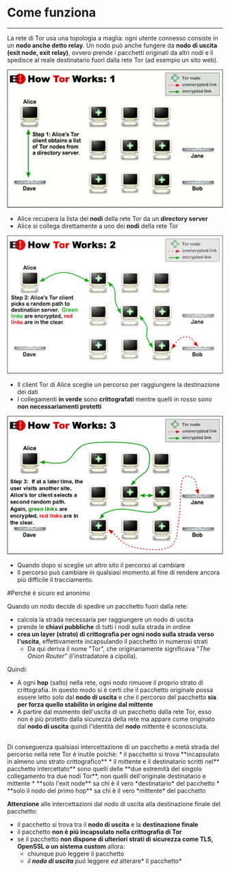 # Come funziona
---
La rete di Tor usa una topologia a maglia: ogni utente connesso consiste in un **nodo anche detto relay**. Un nodo può
anche fungere da **nodo di uscita (exit node, exit relay)**, ovvero prende i pacchetti originati da altri nodi e li spedisce al
reale destinatario fuori dalla rete Tor (ad esempio un sito web).

![](tor1.png)

* Alice recupera la lista dei **nodi** della rete Tor da un **directory server**
* Alice si collega direttamente a uno dei **nodi** della rete Tor


![](tor2.png)

* Il client Tor di Alice sceglie un percorso per raggiungere la destinazione dei dati
* I collegamenti **in verde** sono **crittografati** mentre quelli in rosso sono **non necessariamenti protetti**

![](tor3.png)

* Quando dopo si sceglie un altro sito il percorso al cambiare
* Il percorso può cambiare in qualsiasi momento al fine di rendere ancora più difficile il tracciamento.

#Perché è sicuro ed anonimo

Quando un nodo decide di spedire un pacchetto fuori dalla rete:
* calcola la strada necessaria per raggiungere un nodo di uscita
* prende le **chiavi pubbliche** di tutti i nodi sulla strada in ordine
* **crea un layer (strato) di crittografia per ogni nodo sulla strada verso l'uscita**, effettivamente incapsulando il pacchetto in numerosi strati
  * Da qui deriva il nome "Tor", che originariamente significava "*The Onion Router*" (l'instradatore a cipolla).

Quindi:
* A ogni **hop** (salto) nella rete, ogni nodo rimuove il proprio strato di crittografia. In questo modo si è certi che il pacchetto originale possa essere letto solo dal **nodo di uscita** e che il percorso del pacchetto **sia per forza quello stabilito in origine dal mittente**
* A partire dal momento dell'uscita di un pacchetto dalla rete Tor, esso non è più protetto dalla sicurezza della rete ma appare come originato dal **nodo di uscita** quindi l'identità del **nodo** mittente è sconosciuta.
<br/>
Di conseguenza qualsiasi intercettazione di un pacchetto a metà strada del percorso nella rete Tor è inutile poichè:
* il pacchetto si trova **incapsulato in almeno uno strato crittografico**
* il mittente e il destinatario scritti nel** pacchetto intercettato** sono quelli delle **due estremità del singolo collegamento tra due nodi Tor**, non quelli dell'originale destinatario e mittente
* **solo l'exit node** sa chi è il vero *destinatario* del pacchetto
* **solo il nodo del primo hop** sa chi è il vero *mittente* del pacchetto<br/>

**Attenzione** alle intercettazioni dal nodo di uscita alla destinazione finale del pacchetto:
* il pacchetto si trova tra il **nodo di uscita** e la **destinazione finale**
* il pacchetto **non è più incapsulato nella crittografia di Tor**
* se il pacchetto **non dispone di ulteriori strati di sicurezza come TLS, OpenSSL o un sistema custom** allora:
  * chiunque può leggere il pacchetto
  * *il* ***nodo di uscita*** *può* leggere *ed* alterare* il pacchetto*